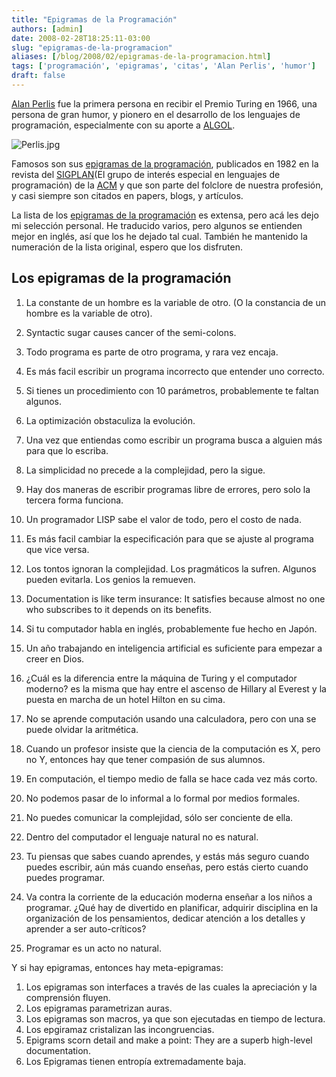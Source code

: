 ```yaml
---
title: "Epigramas de la Programación"
authors: [admin]
date: 2008-02-28T18:25:11-03:00
slug: "epigramas-de-la-programacion"
aliases: [/blog/2008/02/epigramas-de-la-programacion.html]
tags: ['programación', 'epigramas', 'citas', 'Alan Perlis', 'humor']
draft: false
---
```


[Alan Perlis](http://delivery.acm.org/10.1145/1200000/1198357/p171-cheatham.pdf?key1=1198357&key2=7908193711&coll=&dl=GUIDE&CFID=15151515&CFTOKEN=6184618)
fue la primera persona en recibir el Premio Turing en 1966, una persona
de gran humor, y pionero en el desarrollo de los lenguajes de programación,
especialmente con su aporte
a [ALGOL](http://es.wikipedia.org/wiki/ALGOL).

![Perlis.jpg](Perlis.jpg)

Famosos son sus [epigramas de la programación](http://www-pu.informatik.uni-tuebingen.de/users/klaeren/epigrams.html),
publicados en 1982 en la revista
del [SIGPLAN](http://www.sigplan.org/)(El grupo de interés especial en
lenguajes de programación) de la [ACM](http://www.acm.org/) y que son
parte del folclore de nuestra profesión, y casi siempre son citados en
papers, blogs, y artículos.

La lista de los [epigramas de la programación](http://www.cs.yale.edu/quotes.html) es extensa, pero acá
les dejo mi selección personal. He traducido varios, pero algunos se
entienden mejor en inglés, así que los he dejado tal cual. También he
mantenido la numeración de la lista original, espero que los disfruten.

## **Los epigramas de la programación**

1.  La constante de un hombre es la variable de otro. (O la constancia
    de un hombre es la variable de otro).

2.  Syntactic sugar causes cancer of the semi-colons.

3.  Todo programa es parte de otro programa, y rara vez encaja.

4.  Es más facil escribir un programa incorrecto que entender uno
    correcto.

5.  Si tienes un procedimiento con 10 parámetros, probablemente te
    faltan algunos.

6.  La optimización obstaculiza la evolución.

7.  Una vez que entiendas como escribir un programa busca a alguien más
    para que lo escriba.

8.  La simplicidad no precede a la complejidad, pero la sigue.

9.  Hay dos maneras de escribir programas libre de errores, pero solo la
    tercera forma funciona.

10. Un programador LISP sabe el valor de todo, pero el costo de nada.

11. Es más facil cambiar la especificación para que se ajuste al
    programa que vice versa.

12. Los tontos ignoran la complejidad. Los pragmáticos la sufren.
    Algunos pueden evitarla. Los genios la remueven.

13. Documentation is like term insurance: It satisfies because almost no
    one who subscribes to it depends on its benefits.

14. Si tu computador habla en inglés, probablemente fue hecho en Japón.

15. Un año trabajando en inteligencia artificial es suficiente para
    empezar a creer en Dios.

16. ¿Cuál es la diferencia entre la máquina de Turing y el computador
    moderno? es la misma que hay entre el ascenso de Hillary al Everest
    y la puesta en marcha de un hotel Hilton en su cima.

17. No se aprende computación usando una calculadora, pero con una se
    puede olvidar la aritmética.

18. Cuando un profesor insiste que la ciencia de la computación es X,
    pero no Y, entonces hay que tener compasión de sus alumnos.

19. En computación, el tiempo medio de falla se hace cada vez más corto.

20. No podemos pasar de lo informal a lo formal por medios formales.

21. No puedes comunicar la complejidad, sólo ser conciente de ella.

22. Dentro del computador el lenguaje natural no es natural.

23. Tu piensas que sabes cuando aprendes, y estás más seguro cuando
    puedes escribir, aún más cuando enseñas, pero estás cierto cuando
    puedes programar.

24. Va contra la corriente de la educación moderna enseñar a los niños a
    programar. ¿Qué hay de divertido en planificar, adquirir disciplina
    en la organización de los pensamientos, dedicar atención a los
    detalles y aprender a ser auto-críticos?

25. Programar es un acto no natural.

Y si hay epigramas, entonces hay meta-epigramas:

1.  Los epigramas son interfaces a través de las cuales la apreciación y
    la comprensión fluyen.
2.  Los epigramas parametrizan auras.
3.  Los epigramas son macros, ya que son ejecutadas en tiempo de
    lectura.
4.  Los epgiramaz cristalizan las incongruencias.
5.  Epigrams scorn detail and make a point: They are a superb high-level
    documentation.
6.  Los Epigramas tienen entropía extremadamente baja.
